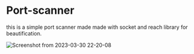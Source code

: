 # Port-scanner
this is a simple port scanner made made with socket and reach library for beautification.


![Screenshot from 2023-03-30 22-20-08](https://user-images.githubusercontent.com/73189542/228935301-99f4764c-ac3d-4aad-811e-12aa69fefe0e.png)

